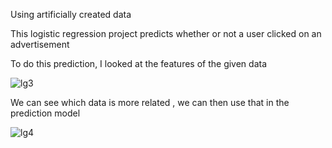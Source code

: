 Using artificially created data

This logistic regression project predicts whether or not a user clicked on an advertisement



To do this prediction, I looked at the features of the given data

![lg3](https://user-images.githubusercontent.com/60201899/88074314-3d4f2380-cb45-11ea-8c5e-d7f0b8646e89.PNG)

We can see which data is more related , we can then use that in the prediction model

![lg4](https://user-images.githubusercontent.com/60201899/88074452-6c659500-cb45-11ea-9c91-73f6d2e3e678.PNG)




